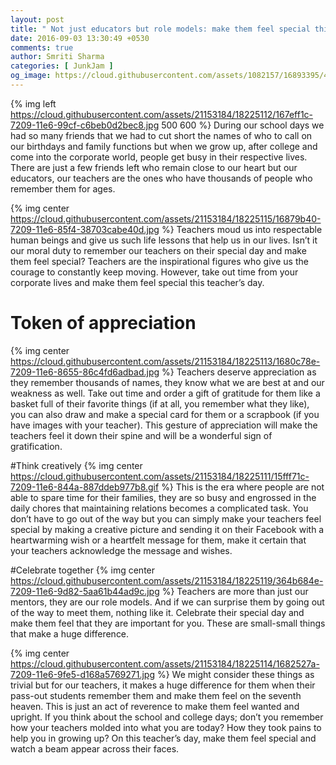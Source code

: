```yaml
---
layout: post
title: " Not just educators but role models: make them feel special this Teachers day!"
date: 2016-09-03 13:30:49 +0530
comments: true
author: Smriti Sharma
categories: [ JunkJam ]
og_image: https://cloud.githubusercontent.com/assets/1082157/16893395/4b93b9ee-4b54-11e6-8a96-469928486e88.jpg
---
```


{% img left https://cloud.githubusercontent.com/assets/21153184/18225112/167eff1c-7209-11e6-99cf-c6beb0d2bec8.jpg 500 600 %}
During our school days we had so many friends that we had to cut short the names of who to call on our birthdays and family 
functions but when we grow up, after college and come into the corporate world, people get busy in their respective lives. 
There are just a few friends left who remain close to our heart but our educators, our teachers are the ones who have thousands of people who remember them for ages.

<!-- more -->

{% img center https://cloud.githubusercontent.com/assets/21153184/18225115/16879b40-7209-11e6-85f4-38703cabe40d.jpg  %}
Teachers moud us into respectable human beings and give us such life lessons that help us in our lives. 
Isn’t it our moral duty to remember our teachers on their special day and make them feel special? 
Teachers are the inspirational figures who give us the courage to constantly keep moving. 
However, take out time from your corporate lives and make them feel special this teacher’s day.

# Token of appreciation
{% img center https://cloud.githubusercontent.com/assets/21153184/18225113/1680c78e-7209-11e6-8655-86c4fd6adbad.jpg %}
Teachers deserve appreciation as they remember thousands of names, they know what we are best at and our weakness as well. 
Take out time and order a gift of gratitude for them like a basket full of their favorite things (if at all, you remember what they like), you can also draw and make a special card for them or a scrapbook (if you have images with your teacher). 
This gesture of appreciation will make the teachers feel it down their spine and will be a wonderful sign of gratification.

#Think creatively
{% img center https://cloud.githubusercontent.com/assets/21153184/18225111/15fff71c-7209-11e6-844a-887ddeb977b8.gif %}
This is the era where people are not able to spare time for their families, they are so busy and engrossed in the daily chores that maintaining relations becomes a complicated task.
You don’t have to go out of the way but you can simply make your teachers feel special by making a creative picture and sending it on their Facebook with a heartwarming wish or a heartfelt message for them, make it certain that your teachers acknowledge the message and wishes.

#Celebrate together
{% img center https://cloud.githubusercontent.com/assets/21153184/18225119/364b684e-7209-11e6-9d82-5aa61b44ad9c.jpg %}
Teachers are more than just our mentors, they are our role models. And if we can surprise them by going out of the way to meet them, nothing like it. Celebrate their special day and make them feel that they are important for you.
These are small-small things that make a huge difference.

{% img center https://cloud.githubusercontent.com/assets/21153184/18225114/1682527a-7209-11e6-9fe5-d168a5769271.jpg %}
We might consider these things as trivial but for our teachers, it makes a huge difference for them when their pass-out students remember them and make them feel on the seventh heaven. This is just an act of reverence to make them feel wanted and upright. If you think about the school and college days; don’t you remember how your teachers molded into what you are today? 
How they took pains to help you in growing up? On this teacher’s day, make them feel special and watch a beam appear across their faces.
